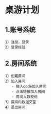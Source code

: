 # 桌游计划
## 1.账号系统
    1）注册，登录
    2）登录校验
## 2.房间系统
    1）创建房间
    2）加入房间
       - 输入code加入房间
       - 点击链接加入房间
       - 房间人数校验
    3）房间内数据交互
    4）退出房间
